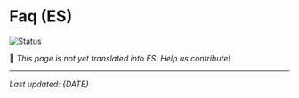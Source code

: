 # Faq (ES)

![Status](https://img.shields.io/badge/status-coming--soon-orange)

🚧 *This page is not yet translated into ES. Help us contribute!*

---

*Last updated: {DATE}*
